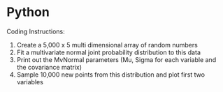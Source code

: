 # Python
Coding Instructions:

1.  Create a 5,000 x 5 multi dimensional array of random numbers
2.  Fit a multivariate normal joint probability distribution to this data
3.  Print out the MvNormal parameters (Mu, Sigma for each variable and the  covariance matrix)
4.  Sample 10,000 new points from this distribution and plot first two variables
